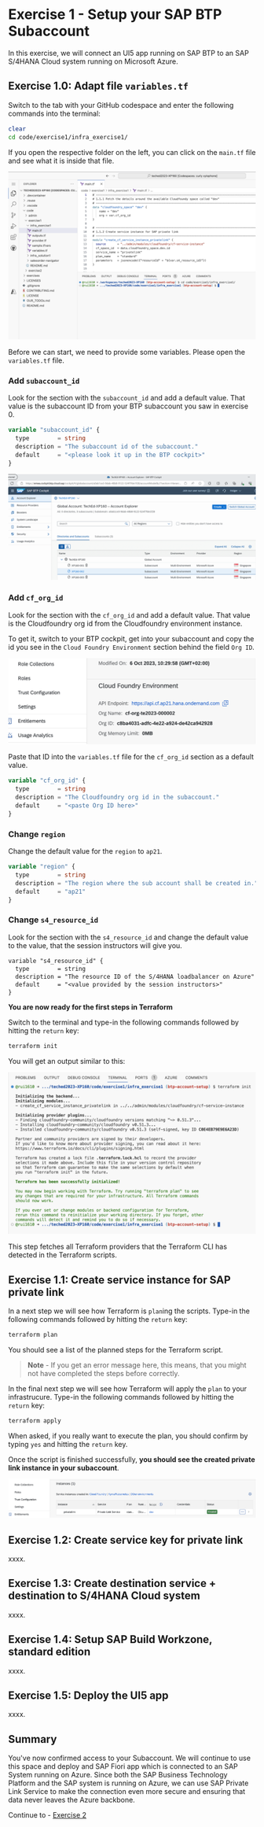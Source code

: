 # Exercise 1 - Setup your SAP BTP Subaccount

In this exercise, we will connect an UI5 app running on SAP BTP to an SAP S/4HANA Cloud system running on Microsoft Azure.

## Exercise 1.0: Adapt file `variables.tf`

Switch to the tab with your GitHub codespace and enter the following commands into the terminal:
```bash
clear
cd code/exercise1/infra_exercise1/
```

If you open the respective folder on the left, you can click on the `main.tf` file and see what it is inside that file.

![](/exercises/exercise1/images/01_01_01.png)

Before we can start, we need to provide some variables. Please open the `variables.tf` file.

### Add `subaccount_id`
Look for the section with the `subaccount_id` and add a default value. That value is the subaccount ID from your BTP subaccount you saw in exercise 0.

```terraform
variable "subaccount_id" {
  type        = string
  description = "The subaccount id of the subaccount."
  default     = "<please look it up in the BTP cockpit>"
}
```
![](/exercises/exercise0/images/00_02_01.png)

### Add `cf_org_id`
Look for the section with the `cf_org_id` and add a default value. That value is the Cloudfoundry org id from the Cloudfoundry environment instance.

To get it, switch to your BTP cockpit, get into your subaccount and copy the id you see in the `Cloud Foundry Environment` section behind the field `Org ID`.

![](/exercises/exercise1/images/01_01_02.png)


Paste that ID into the `variables.tf` file for the `cf_org_id` section as a default value.

```terraform
variable "cf_org_id" {
  type        = string
  description = "The Cloudfoundry org id in the subaccount."
  default     = "<paste Org ID here>"      
}
```

### Change `region`
Change the default value for the `region` to `ap21`.

```terraform
variable "region" {
  type        = string
  description = "The region where the sub account shall be created in."
  default     = "ap21"
}
```

### Change `s4_resource_id`
Look for the section with the `s4_resource_id` and change the default value to the value, that the session instructors will give you.

```
variable "s4_resource_id" {
  type        = string
  description = "The resource ID of the S/4HANA loadbalancer on Azure"
  default     = "<value provided by the session instructors>"
}
```

**You are now ready for the first steps in Terraform**

Switch to the terminal and type-in the following commands followed by hitting the `return` key:

```bash
terraform init
```

You will get an output similar to this:

![](/exercises/exercise1/images/01_01_03.png)

This step fetches all Terraform providers that the Terraform CLI has detected in the Terraform scripts.


## Exercise 1.1: Create service instance for SAP private link 

In a next step we will see how Terraform is `plan`ing the scripts. Type-in the following commands followed by hitting the `return` key:

```bash
terraform plan
```

You should see a list of the planned steps for the Terraform script.

  > **Note** - If you get an error message here, this means, that you might not have completed the steps before correctly.


In the final next step we will see how Terraform will apply the `plan` to your infrastrucure. Type-in the following commands followed by hitting the `return` key:

```bash
terraform apply
```

When asked, if you really want to execute the plan, you should confirm by typing `yes` and hitting the `return` key.

Once the script is finished successfully, **you should see the created private link instance in your subaccount**.

![](/exercises/exercise1/images/01_01_04.png)

## Exercise 1.2: Create service key for private link

xxxx.



## Exercise 1.3: Create destination service + destination to S/4HANA Cloud system

xxxx.


## Exercise 1.4: Setup SAP Build Workzone, standard edition

xxxx.



## Exercise 1.5: Deploy the UI5 app

xxxx.





## Summary

You've now confirmed access to your Subaccount. We will  continue to use this space and deploy and SAP Fiori app which is connected to an SAP System running on Azure. Since both the SAP Business Technology Platform and the SAP system is running on Azure, we can use SAP Private Link Service to make the connection even more secure and ensuring that data never leaves the Azure backbone.  

Continue to - [Exercise 2](../exercise2/README.md)

